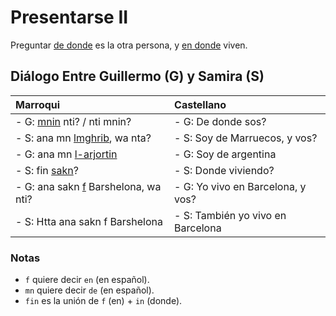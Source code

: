 # Presentarse II

Preguntar [de donde](../nucleo/donde) es la otra persona, y [en donde](../nucleo/donde) viven.

## Diálogo Entre Guillermo (G) y Samira (S)
| Marroqui                                                          | Castellano                        |
|:------------------------------------------------------------------|:----------------------------------|
| - G: [mnin](../nucleo/donde.md) nti? / nti mnin?                  | - G: De donde sos?                |
| - S: ana mn [lmghrib](../nucleo/paises-idiomas.md), wa nta?       | - S: Soy de Marruecos, y vos?     |
| - G: ana mn [l-arjortin](../nucleo/paises-idiomas.md)             | - G: Soy de argentina             |
| - S: fin [sakn](../conjugaciones/vivir.md)?                       | - S: Donde viviendo?              |
| - G: ana sakn [f](../nucleo/preposiciones.md) Barshelona, wa nti? | - G: Yo vivo en Barcelona, y vos? |
| - S: Htta ana sakn f Barshelona                                   | - S: También yo vivo en Barcelona |

### Notas
- `f` quiere decir `en` (en español).
- `mn` quiere decir `de` (en español).
- `fin` es la unión de `f` (en) + `in` (donde).